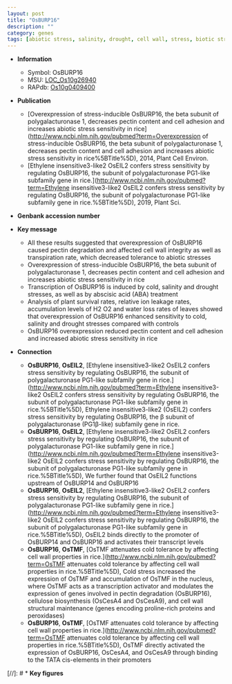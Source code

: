 ```yaml
---
layout: post
title: "OsBURP16"
description: ""
category: genes
tags: [abiotic stress, salinity, drought, cell wall, stress, biotic stress]
---
```


* **Information**  
    + Symbol: OsBURP16  
    + MSU: [LOC_Os10g26940](http://rice.uga.edu/cgi-bin/ORF_infopage.cgi?orf=LOC_Os10g26940)  
    + RAPdb: [Os10g0409400](http://rapdb.dna.affrc.go.jp/viewer/gbrowse_details/irgsp1?name=Os10g0409400)  

* **Publication**  
    + [Overexpression of stress-inducible OsBURP16, the beta subunit of polygalacturonase 1, decreases pectin content and cell adhesion and increases abiotic stress sensitivity in rice](http://www.ncbi.nlm.nih.gov/pubmed?term=Overexpression of stress-inducible OsBURP16, the beta subunit of polygalacturonase 1, decreases pectin content and cell adhesion and increases abiotic stress sensitivity in rice%5BTitle%5D), 2014, Plant Cell Environ.
    + [Ethylene insensitive3-like2 OsEIL2 confers stress sensitivity by regulating OsBURP16, the <a6><c2> subunit of polygalacturonase PG1<a6><c2>-like subfamily gene in rice.](http://www.ncbi.nlm.nih.gov/pubmed?term=Ethylene insensitive3-like2 OsEIL2 confers stress sensitivity by regulating OsBURP16, the <a6><c2> subunit of polygalacturonase PG1<a6><c2>-like subfamily gene in rice.%5BTitle%5D), 2019, Plant Sci.

* **Genbank accession number**  

* **Key message**  
    + All these results suggested that overexpression of OsBURP16 caused pectin degradation and affected cell wall integrity as well as transpiration rate, which decreased tolerance to abiotic stresses
    + Overexpression of stress-inducible OsBURP16, the beta subunit of polygalacturonase 1, decreases pectin content and cell adhesion and increases abiotic stress sensitivity in rice
    + Transcription of OsBURP16 is induced by cold, salinity and drought stresses, as well as by abscisic acid (ABA) treatment
    + Analysis of plant survival rates, relative ion leakage rates, accumulation levels of H2 O2 and water loss rates of leaves showed that overexpression of OsBURP16 enhanced sensitivity to cold, salinity and drought stresses compared with controls
    + OsBURP16 overexpression reduced pectin content and cell adhesion and increased abiotic stress sensitivity in rice

* **Connection**  
    + __OsBURP16__, __OsEIL2__, [Ethylene insensitive3-like2 OsEIL2 confers stress sensitivity by regulating OsBURP16, the <a6><c2> subunit of polygalacturonase PG1<a6><c2>-like subfamily gene in rice.](http://www.ncbi.nlm.nih.gov/pubmed?term=Ethylene insensitive3-like2 OsEIL2 confers stress sensitivity by regulating OsBURP16, the <a6><c2> subunit of polygalacturonase PG1<a6><c2>-like subfamily gene in rice.%5BTitle%5D), Ethylene insensitive3-like2 (OsEIL2) confers stress sensitivity by regulating OsBURP16, the β subunit of polygalacturonase (PG1β-like) subfamily gene in rice.
    + __OsBURP16__, __OsEIL2__, [Ethylene insensitive3-like2 OsEIL2 confers stress sensitivity by regulating OsBURP16, the <a6><c2> subunit of polygalacturonase PG1<a6><c2>-like subfamily gene in rice.](http://www.ncbi.nlm.nih.gov/pubmed?term=Ethylene insensitive3-like2 OsEIL2 confers stress sensitivity by regulating OsBURP16, the <a6><c2> subunit of polygalacturonase PG1<a6><c2>-like subfamily gene in rice.%5BTitle%5D),  We further found that OsEIL2 functions upstream of OsBURP14 and OsBURP16
    + __OsBURP16__, __OsEIL2__, [Ethylene insensitive3-like2 OsEIL2 confers stress sensitivity by regulating OsBURP16, the <a6><c2> subunit of polygalacturonase PG1<a6><c2>-like subfamily gene in rice.](http://www.ncbi.nlm.nih.gov/pubmed?term=Ethylene insensitive3-like2 OsEIL2 confers stress sensitivity by regulating OsBURP16, the <a6><c2> subunit of polygalacturonase PG1<a6><c2>-like subfamily gene in rice.%5BTitle%5D),  OsEIL2 binds directly to the promoter of OsBURP14 and OsBURP16 and activates their transcript levels
    + __OsBURP16__, __OsTMF__, [OsTMF attenuates cold tolerance by affecting cell wall properties in rice.](http://www.ncbi.nlm.nih.gov/pubmed?term=OsTMF attenuates cold tolerance by affecting cell wall properties in rice.%5BTitle%5D),  Cold stress increased the expression of OsTMF and accumulation of OsTMF in the nucleus, where OsTMF acts as a transcription activator and modulates the expression of genes involved in pectin degradation (OsBURP16), cellulose biosynthesis (OsCesA4 and OsCesA9), and cell wall structural maintenance (genes encoding proline-rich proteins and peroxidases)
    + __OsBURP16__, __OsTMF__, [OsTMF attenuates cold tolerance by affecting cell wall properties in rice.](http://www.ncbi.nlm.nih.gov/pubmed?term=OsTMF attenuates cold tolerance by affecting cell wall properties in rice.%5BTitle%5D),  OsTMF directly activated the expression of OsBURP16, OsCesA4, and OsCesA9 through binding to the TATA cis-elements in their promoters

[//]: # * **Key figures**  



